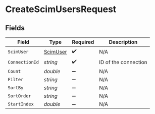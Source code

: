 # CreateScimUsersRequest


## Fields

| Field                                           | Type                                            | Required                                        | Description                                     |
| ----------------------------------------------- | ----------------------------------------------- | ----------------------------------------------- | ----------------------------------------------- |
| `ScimUser`                                      | [ScimUser](../../Models/Components/ScimUser.md) | :heavy_check_mark:                              | N/A                                             |
| `ConnectionId`                                  | *string*                                        | :heavy_check_mark:                              | ID of the connection                            |
| `Count`                                         | *double*                                        | :heavy_minus_sign:                              | N/A                                             |
| `Filter`                                        | *string*                                        | :heavy_minus_sign:                              | N/A                                             |
| `SortBy`                                        | *string*                                        | :heavy_minus_sign:                              | N/A                                             |
| `SortOrder`                                     | *string*                                        | :heavy_minus_sign:                              | N/A                                             |
| `StartIndex`                                    | *double*                                        | :heavy_minus_sign:                              | N/A                                             |